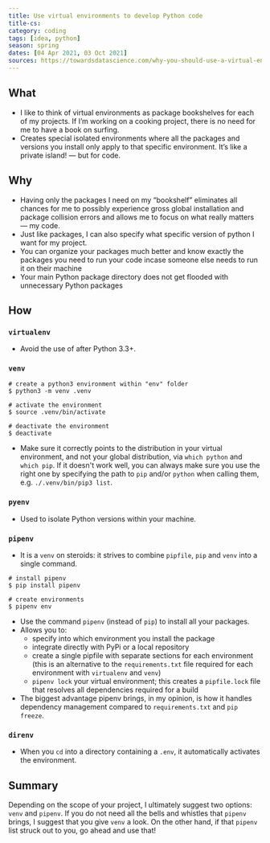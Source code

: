 ```yaml
---
title: Use virtual environments to develop Python code
title-cs: 
category: coding
tags: [idea, python]
season: spring
dates: [04 Apr 2021, 03 Oct 2021]
sources: https://towardsdatascience.com/why-you-should-use-a-virtual-environment-for-every-python-project-c17dab3b0fd0, https://towardsdatascience.com/venvs-pyenvs-pipenvs-oh-my-2411149e2f43
---
```


## What
* I like to think of virtual environments as package bookshelves for each of my projects. If I’m working on a cooking project, there is no need for me to have a book on surfing.
* Creates special isolated environments where all the packages and versions you install only apply to that specific environment. It’s like a private island! — but for code.

## Why
* Having only the packages I need on my “bookshelf” eliminates all chances for me to possibly experience gross global installation and package collision errors and allows me to focus on what really matters — my code.
* Just like packages, I can also specify what specific version of python I want for my project.
* You can organize your packages much better and know exactly the packages you need to run your code incase someone else needs to run it on their machine
* Your main Python package directory does not get flooded with unnecessary Python packages

## How
### `virtualenv`
*  Avoid the use of after Python 3.3+.

### `venv`
```shell
# create a python3 environment within "env" folder
$ python3 -m venv .venv

# activate the environment
$ source .venv/bin/activate

# deactivate the environment
$ deactivate
```

- Make sure it correctly points to the distribution in your virtual environment, and not your global distribution, via `which python` and `which pip`. If it doesn't work well, you can always make sure you use the right one by specifying the path to `pip` and/or `python` when calling them, e.g. `./.venv/bin/pip3 list`.

### `pyenv`
* Used to isolate Python versions within your machine.

### `pipenv`
* It is a `venv` on steroids: it strives to combine `pipfile`, `pip` and `venv` into a single command.

```shell
# install pipenv
$ pip install pipenv

# create environments
$ pipenv env
```

* Use the command `pipenv` (instead of `pip`) to install all your packages.
* Allows you to:
	* specify into which environment you install the package
	* integrate directly with PyPi or a local repository
	* create a single pipfile with separate sections for each environment (this is an alternative to the `requirements.txt` file required for each environment with `virtualenv` and `venv`)
	*  `pipenv lock` your virtual environment; this creates a `pipfile.lock` file that resolves all dependencies required for a build
*  The biggest advantage pipenv brings, in my opinion, is how it handles dependency management compared to `requirements.txt` and `pip freeze`.


### `direnv`
* When you `cd` into a directory containing a `.env`, it automatically activates the environment.

## Summary
Depending on the scope of your project, I ultimately suggest two options: `venv` and `pipenv`. If you do not need all the bells and whistles that `pipenv` brings, I suggest that you give `venv` a look. On the other hand, if that `pipenv` list struck out to you, go ahead and use that!

